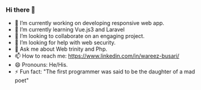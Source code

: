 ### Hi there 👋

<!--
**wareex/wareex** is a ✨ _special_ ✨ repository because its `README.md` (this file) appears on your GitHub profile.

Here are some ideas to get you started:
-->

- 🔭 I’m currently working on developing responsive web app.
- 🌱 I’m currently learning Vue.js3 and Laravel
- 👯 I’m looking to collaborate on an engaging project.
- 🤔 I’m looking for help with web security.
- 💬 Ask me about Web trinity and Php.
- 📫 How to reach me: https://www.linkedin.com/in/wareez-busari/
- 😄 Pronouns: He/His.
- ⚡ Fun fact: "The first programmer was said to be the daughter of a mad poet"

